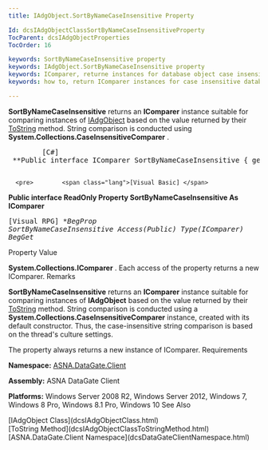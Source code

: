 ```yaml
---
title: IAdgObject.SortByNameCaseInsensitive Property

Id: dcsIAdgObjectClassSortByNameCaseInsensitiveProperty
TocParent: dcsIAdgObjectProperties
TocOrder: 16

keywords: SortByNameCaseInsensitive property
keywords: IAdgObject.SortByNameCaseInsensitive property
keywords: IComparer, returne instances for database object case insensitive string comparision
keywords: how to, return IComparer instances for case insensitive database object string comparision

---
```


**SortByNameCaseInsensitive** returns an **IComparer** instance suitable for comparing instances of [ IAdgObject](dcsIAdgObjectClass.html) based on the value returned by their [ ToString](dcsIAdgObjectClassToStringMethod.html) method. String comparison is conducted using **System.Collections.CaseInsensitiveComparer** .
<pre>        <span class="lang">[C#]</span>
 **Public interface IComparer SortByNameCaseInsensitive { get; }** 
      </pre>
      <pre>        <span class="lang">[Visual Basic] </span>
 **Public interface ReadOnly Property SortByNameCaseInsensitive As IComparer** 
      </pre>
      <pre class="prettyprint">
        <span class="lang">[Visual RPG]</span>
 **BegProp SortByNameCaseInsensitive Access(*Public) Type(IComparer)
   BegGet** 
      </pre>

Property Value

**System.Collections.IComparer** . Each access of the property returns a new IComparer. 
Remarks

**SortByNameCaseInsensitive** returns an **IComparer** instance suitable for comparing instances of **IAdgObject** based on the value returned by their [ToString](dcsIAdgObjectClassToStringMethod.html) method. String comparison is conducted using a **System.Collections.CaseInsensitiveComparer** instance, created with its default constructor. Thus, the case-insensitive string comparison is based on the thread's culture settings.

The property always returns a new instance of IComparer.
Requirements

**Namespace:** [ASNA.DataGate.Client](dcsDataGateClientNamespace.html) 

**Assembly:** ASNA DataGate Client

**Platforms:** Windows Server 2008 R2, Windows Server 2012, Windows 7, Windows 8 Pro, Windows 8.1 Pro, Windows 10
See Also

<dl />
      [IAdgObject Class](dcsIAdgObjectClass.html)
      <br />
      [ToString Method](dcsIAdgObjectClassToStringMethod.html)
      <br />
      [ASNA.DataGate.Client Namespace](dcsDataGateClientNamespace.html) 

